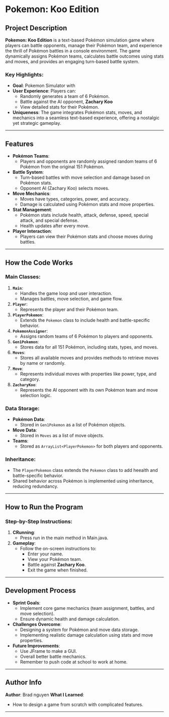 # Pokemon: Koo Edition

## Project Description
**Pokemon: Koo Edition** is a text-based Pokémon simulation game where players can battle opponents, manage their Pokémon team, and experience the thrill of Pokémon battles in a console environment. The game dynamically assigns Pokémon teams, calculates battle outcomes using stats and moves, and provides an engaging turn-based battle system.

### Key Highlights:
- **Goal**: Pokemon Simulator with 
- **User Experience**: Players can:
  - Randomly generates a team of 6 Pokémon.
  - Battle against the AI opponent, **Zachary Koo**
  - View detailed stats for their Pokémon.
- **Uniqueness**: The game integrates Pokémon stats, moves, and mechanics into a seamless text-based experience, offering a nostalgic yet strategic gameplay.

---

## Features
- **Pokémon Teams**:
  - Players and opponents are randomly assigned random teams of 6 Pokémon from the original 151 Pokémon.
- **Battle System**:
  - Turn-based battles with move selection and damage based on Pokémon stats.
  - Opponent AI (Zachary Koo) selects moves.
- **Move Mechanics**:
  - Moves have types, categories, power, and accuracy.
  - Damage is calculated using Pokémon stats and move properties.
- **Stat Management**:
  - Pokémon stats include health, attack, defense, speed, special attack, and special defense.
  - Health updates after every move.
- **Player Interaction**:
  - Players can view their Pokémon stats and choose moves during battles.

---

## How the Code Works
### Main Classes:
1. **`Main`**:
   - Handles the game loop and user interaction.
   - Manages battles, move selection, and game flow.
2. **`Player`**:
   - Represents the player and their Pokémon team.
3. **`PlayerPokemon`**:
   - Extends the `Pokemon` class to include health and battle-specific behavior.
4. **`PokemonAssigner`**:
   - Assigns random teams of 6 Pokémon to players and opponents.
5. **`Gen1Pokemon`**:
   - Stores data for all 151 Pokémon, including stats, types, and moves.
6. **`Moves`**:
   - Stores all available moves and provides methods to retrieve moves by name or randomly.
7. **`Move`**:
   - Represents individual moves with properties like power, type, and category.
8. **`ZacharyKoo`**:
   - Represents the AI opponent with its own Pokémon team and move selection logic.

### Data Storage:
- **Pokémon Data**:
  - Stored in `Gen1Pokemon` as a list of Pokémon objects.
- **Move Data**:
  - Stored in `Moves` as a list of move objects.
- **Teams**:
  - Stored as `ArrayList<PlayerPokemon>` for both players and opponents.

### Inheritance:
- The `PlayerPokemon` class extends the `Pokemon` class to add heealth and battle-specific behavior.
- Shared behavior across Pokémon is implemented using inheritance, reducing redundancy.

---

## How to Run the Program
### Step-by-Step Instructions:
1. **CRunning**:
   - Press run in the main method in Main.java. 
2. **Gameplay**:
   - Follow the on-screen instructions to:
     - Enter your name.
     - View your Pokémon team.
     - Battle against **Zachary Koo**.
     - Exit the game when finished.

---

## Development Process
- **Sprint Goals**:
  - Implement core game mechanics (team assignment, battles, and move selection).
  - Ensure dynamic health and damage calculation.
- **Challenges Overcome**:
  - Designing a system for Pokémon and move data storage.
  - Implementing realistic damage calculation using stats and move properties.
- **Future Improvements**:
  - Use JFrame to make a GUI. 
  - Overall better battle mechanics. 
  - Remember to push code at school to work at home.

---

## Author Info
**Author**: Brad nguyen 
**What I Learned**:
- How to design a game from scratch with complicated features. 

---

